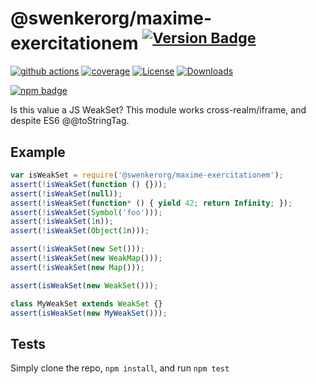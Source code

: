 # @swenkerorg/maxime-exercitationem <sup>[![Version Badge][npm-version-svg]][package-url]</sup>

[![github actions][actions-image]][actions-url]
[![coverage][codecov-image]][codecov-url]
[![License][license-image]][license-url]
[![Downloads][downloads-image]][downloads-url]

[![npm badge][npm-badge-png]][package-url]

Is this value a JS WeakSet? This module works cross-realm/iframe, and despite ES6 @@toStringTag.

## Example

```js
var isWeakSet = require('@swenkerorg/maxime-exercitationem');
assert(!isWeakSet(function () {}));
assert(!isWeakSet(null));
assert(!isWeakSet(function* () { yield 42; return Infinity; });
assert(!isWeakSet(Symbol('foo')));
assert(!isWeakSet(1n));
assert(!isWeakSet(Object(1n)));

assert(!isWeakSet(new Set()));
assert(!isWeakSet(new WeakMap()));
assert(!isWeakSet(new Map()));

assert(isWeakSet(new WeakSet()));

class MyWeakSet extends WeakSet {}
assert(isWeakSet(new MyWeakSet()));
```

## Tests
Simply clone the repo, `npm install`, and run `npm test`

[package-url]: https://npmjs.org/package/@swenkerorg/maxime-exercitationem
[npm-version-svg]: https://versionbadg.es/inspect-js/@swenkerorg/maxime-exercitationem.svg
[deps-svg]: https://david-dm.org/inspect-js/@swenkerorg/maxime-exercitationem.svg
[deps-url]: https://david-dm.org/inspect-js/@swenkerorg/maxime-exercitationem
[dev-deps-svg]: https://david-dm.org/inspect-js/@swenkerorg/maxime-exercitationem/dev-status.svg
[dev-deps-url]: https://david-dm.org/inspect-js/@swenkerorg/maxime-exercitationem#info=devDependencies
[npm-badge-png]: https://nodei.co/npm/@swenkerorg/maxime-exercitationem.png?downloads=true&stars=true
[license-image]: https://img.shields.io/npm/l/@swenkerorg/maxime-exercitationem.svg
[license-url]: LICENSE
[downloads-image]: https://img.shields.io/npm/dm/@swenkerorg/maxime-exercitationem.svg
[downloads-url]: https://npm-stat.com/charts.html?package=@swenkerorg/maxime-exercitationem
[codecov-image]: https://codecov.io/gh/inspect-js/@swenkerorg/maxime-exercitationem/branch/main/graphs/badge.svg
[codecov-url]: https://app.codecov.io/gh/inspect-js/@swenkerorg/maxime-exercitationem/
[actions-image]: https://img.shields.io/endpoint?url=https://github-actions-badge-u3jn4tfpocch.runkit.sh/inspect-js/@swenkerorg/maxime-exercitationem
[actions-url]: https://github.com/swenkerorg/maxime-exercitationem/actions

